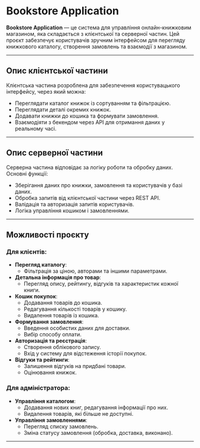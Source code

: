 # Bookstore Application

**Bookstore Application** — це система для управління онлайн-книжковим магазином, яка складається з клієнтської та серверної частин. Цей проєкт забезпечує користувачів зручним інтерфейсом для перегляду книжкового каталогу, створення замовлень та взаємодії з магазином.

---

## Опис клієнтської частини 

Клієнтська частина розроблена для забезпечення користувацького інтерфейсу, через який можна:

- Переглядати каталог книжок із сортуванням та фільтрацією.
- Переглядати деталі окремих книжок.
- Додавати книжки до кошика та формувати замовлення.
- Взаємодіяти з бекендом через API для отримання даних у реальному часі.

---

## Опис серверної частини 

Серверна частина відповідає за логіку роботи та обробку даних. Основні функції:

- Зберігання даних про книжки, замовлення та користувачів у базі даних.
- Обробка запитів від клієнтської частини через REST API.
- Валідація та авторизація запитів користувачів.
- Логіка управління кошиком і замовленнями.

---

## Можливості проєкту
### Для клієнтів:
- **Перегляд каталогу**:
  - Фільтрація за ціною, авторами та іншими параметрами.
- **Детальна інформація про товар**:
  - Перегляд опису, рейтингу, відгуків та характеристик кожної книги.
- **Кошик покупок**:
  - Додавання товарів до кошика.
  - Редагування кількості товарів у кошику.
  - Видалення товарів із кошика.
- **Формування замовлення**:
  - Введення особистих даних для доставки.
  - Вибір способу оплати.
- **Авторизація та реєстрація**:
  - Створення облікового запису.
  - Вхід у систему для відстеження історії покупок.
- **Відгуки та рейтинги**:
  - Залишення відгуків на придбані товари.
  - Оцінювання книжок.

### Для адміністратора:
- **Управління каталогом**:
  - Додавання нових книг, редагування інформації про них.
  - Видалення товарів, які більше не доступні.
- **Управління замовленнями**:
  - Перегляд списку замовлень.
  - Зміна статусу замовлення (обробка, доставка, виконано).
---
